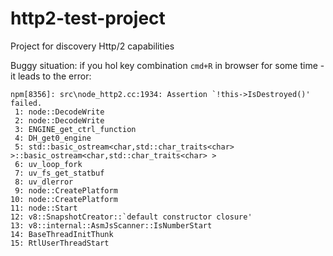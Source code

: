 # http2-test-project
Project for discovery Http/2 capabilities

Buggy situation:
if you hol key combination ```cmd+R``` in browser for some time - it leads to the error:

```
npm[8356]: src\node_http2.cc:1934: Assertion `!this->IsDestroyed()' failed.
 1: node::DecodeWrite
 2: node::DecodeWrite
 3: ENGINE_get_ctrl_function
 4: DH_get0_engine
 5: std::basic_ostream<char,std::char_traits<char> >::basic_ostream<char,std::char_traits<char> >
 6: uv_loop_fork
 7: uv_fs_get_statbuf
 8: uv_dlerror
 9: node::CreatePlatform
10: node::CreatePlatform
11: node::Start
12: v8::SnapshotCreator::`default constructor closure'
13: v8::internal::AsmJsScanner::IsNumberStart
14: BaseThreadInitThunk
15: RtlUserThreadStart
```
